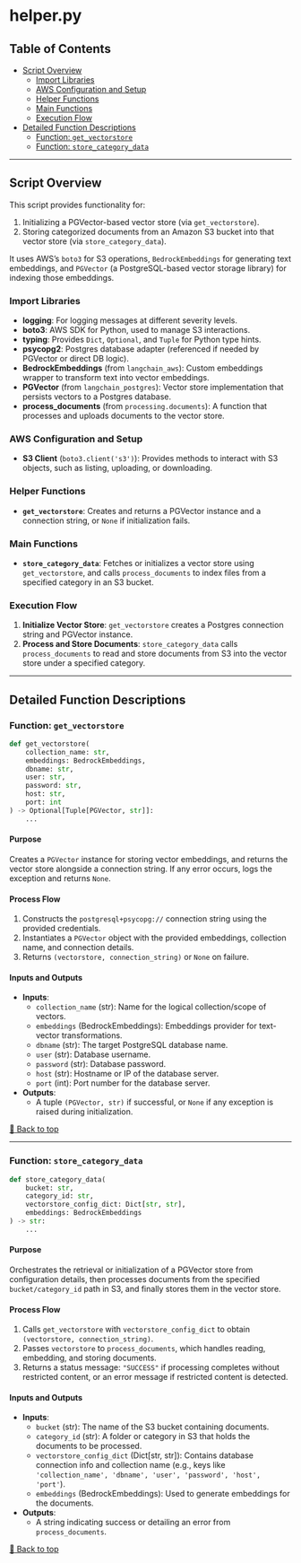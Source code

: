 # helper.py

## Table of Contents <a name="table-of-contents"></a>
- [Script Overview](#script-overview)
    - [Import Libraries](#import-libraries)
    - [AWS Configuration and Setup](#aws-configuration-and-setup)
    - [Helper Functions](#helper-functions)
    - [Main Functions](#main-functions)
    - [Execution Flow](#execution-flow)
- [Detailed Function Descriptions](#detailed-function-descriptions)
    - [Function: `get_vectorstore`](#get_vectorstore)
    - [Function: `store_category_data`](#store_category_data)

---

## Script Overview <a name="script-overview"></a>
This script provides functionality for:
1. Initializing a PGVector-based vector store (via `get_vectorstore`).
2. Storing categorized documents from an Amazon S3 bucket into that vector store (via `store_category_data`).

It uses AWS’s `boto3` for S3 operations, `BedrockEmbeddings` for generating text embeddings, and `PGVector` (a PostgreSQL-based vector storage library) for indexing those embeddings.

### Import Libraries <a name="import-libraries"></a>
- **logging**: For logging messages at different severity levels.
- **boto3**: AWS SDK for Python, used to manage S3 interactions.
- **typing**: Provides `Dict`, `Optional`, and `Tuple` for Python type hints.
- **psycopg2**: Postgres database adapter (referenced if needed by PGVector or direct DB logic).
- **BedrockEmbeddings** (from `langchain_aws`): Custom embeddings wrapper to transform text into vector embeddings.
- **PGVector** (from `langchain_postgres`): Vector store implementation that persists vectors to a Postgres database.
- **process_documents** (from `processing.documents`): A function that processes and uploads documents to the vector store.

### AWS Configuration and Setup <a name="aws-configuration-and-setup"></a>
- **S3 Client** (`boto3.client('s3')`): Provides methods to interact with S3 objects, such as listing, uploading, or downloading.

### Helper Functions <a name="helper-functions"></a>
- **`get_vectorstore`**: Creates and returns a PGVector instance and a connection string, or `None` if initialization fails.

### Main Functions <a name="main-functions"></a>
- **`store_category_data`**: Fetches or initializes a vector store using `get_vectorstore`, and calls `process_documents` to index files from a specified category in an S3 bucket.

### Execution Flow <a name="execution-flow"></a>
1. **Initialize Vector Store**: `get_vectorstore` creates a Postgres connection string and PGVector instance.
2. **Process and Store Documents**: `store_category_data` calls `process_documents` to read and store documents from S3 into the vector store under a specified category.

---

## Detailed Function Descriptions <a name="detailed-function-descriptions"></a>

### Function: `get_vectorstore` <a name="get_vectorstore"></a>
```python
def get_vectorstore(
    collection_name: str, 
    embeddings: BedrockEmbeddings, 
    dbname: str, 
    user: str, 
    password: str, 
    host: str, 
    port: int
) -> Optional[Tuple[PGVector, str]]:
    ...
```
#### Purpose
Creates a `PGVector` instance for storing vector embeddings, and returns the vector store alongside a connection string. If any error occurs, logs the exception and returns `None`.

#### Process Flow
1. Constructs the `postgresql+psycopg://` connection string using the provided credentials.
2. Instantiates a `PGVector` object with the provided embeddings, collection name, and connection details.
3. Returns `(vectorstore, connection_string)` or `None` on failure.

#### Inputs and Outputs
- **Inputs**:
  - `collection_name` (str): Name for the logical collection/scope of vectors.
  - `embeddings` (BedrockEmbeddings): Embeddings provider for text-vector transformations.
  - `dbname` (str): The target PostgreSQL database name.
  - `user` (str): Database username.
  - `password` (str): Database password.
  - `host` (str): Hostname or IP of the database server.
  - `port` (int): Port number for the database server.
- **Outputs**:
  - A tuple `(PGVector, str)` if successful, or `None` if any exception is raised during initialization.

[🔼 Back to top](#table-of-contents)

---

### Function: `store_category_data` <a name="store_category_data"></a>
```python
def store_category_data(
    bucket: str,
    category_id: str,
    vectorstore_config_dict: Dict[str, str], 
    embeddings: BedrockEmbeddings
) -> str:
    ...
```
#### Purpose
Orchestrates the retrieval or initialization of a PGVector store from configuration details, then processes documents from the specified `bucket/category_id` path in S3, and finally stores them in the vector store.

#### Process Flow
1. Calls `get_vectorstore` with `vectorstore_config_dict` to obtain `(vectorstore, connection_string)`.
2. Passes `vectorstore` to `process_documents`, which handles reading, embedding, and storing documents.
3. Returns a status message: `"SUCCESS"` if processing completes without restricted content, or an error message if restricted content is detected.

#### Inputs and Outputs
- **Inputs**:
  - `bucket` (str): The name of the S3 bucket containing documents.
  - `category_id` (str): A folder or category in S3 that holds the documents to be processed.
  - `vectorstore_config_dict` (Dict[str, str]): Contains database connection info and collection name (e.g., keys like `'collection_name', 'dbname', 'user', 'password', 'host', 'port'`).
  - `embeddings` (BedrockEmbeddings): Used to generate embeddings for the documents.
- **Outputs**:
  - A string indicating success or detailing an error from `process_documents`.

[🔼 Back to top](#table-of-contents)
